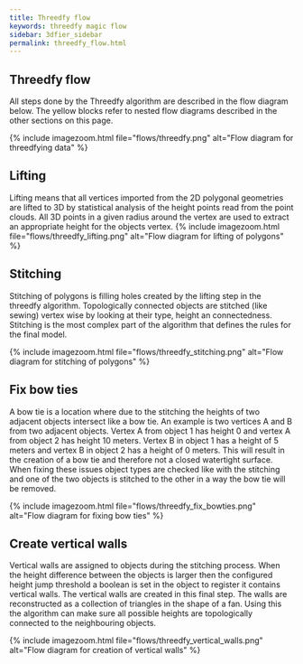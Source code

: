 ```yaml
---
title: Threedfy flow
keywords: threedfy magic flow
sidebar: 3dfier_sidebar
permalink: threedfy_flow.html
---
```


## Threedfy flow
All steps done by the Threedfy algorithm are described in the flow diagram below. The yellow blocks refer to nested flow diagrams described in the other sections on this page.

{% include imagezoom.html file="flows/threedfy.png" alt="Flow diagram for threedfying data" %}

## Lifting
Lifting means that all vertices imported from the 2D polygonal geometries are lifted to 3D by statistical analysis of the height points read from the point clouds. All 3D points in a given radius around the vertex are used to extract an appropriate height for the objects vertex.
{% include imagezoom.html file="flows/threedfy_lifting.png" alt="Flow diagram for lifting of polygons" %}

## Stitching
Stitching of polygons is filling holes created by the lifting step in the threedfy algorithm. Topologically connected objects are stitched (like sewing) vertex wise by looking at their type, height an connectedness. Stitching is the most complex part of the algorithm that defines the rules for the final model.

{% include imagezoom.html file="flows/threedfy_stitching.png" alt="Flow diagram for stitching of polygons" %}

## Fix bow ties
A bow tie is a location where due to the stitching the heights of two adjacent objects intersect like a bow tie. An example is two vertices A and B from two adjacent objects. Vertex A from object 1 has height 0 and vertex A from object 2 has height 10 meters. Vertex B in object 1 has a height of 5 meters and vertex B in object 2 has a height of 0 meters. This will result in the creation of a bow tie and therefore not a closed watertight surface. When fixing these issues object types are checked like with the stitching and one of the two objects is stitched to the other in a way the bow tie will be removed.

{% include imagezoom.html file="flows/threedfy_fix_bowties.png" alt="Flow diagram for fixing bow ties" %}

## Create vertical walls
Vertical walls are assigned to objects during the stitching process. When the height difference between the objects is larger then the configured height jump threshold a boolean is set in the object to register it contains vertical walls. The vertical walls are created in this final step. The walls are reconstructed as a collection of triangles in the shape of a fan. Using this the algorithm can make sure all possible heights are topologically connected to the neighbouring objects.

{% include imagezoom.html file="flows/threedfy_vertical_walls.png" alt="Flow diagram for creation of vertical walls" %}